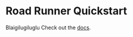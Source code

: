 # Road Runner Quickstart
Blaigilugiluglu
Check out the [docs](https://rr.brott.dev/docs/v1-0/tuning/).

